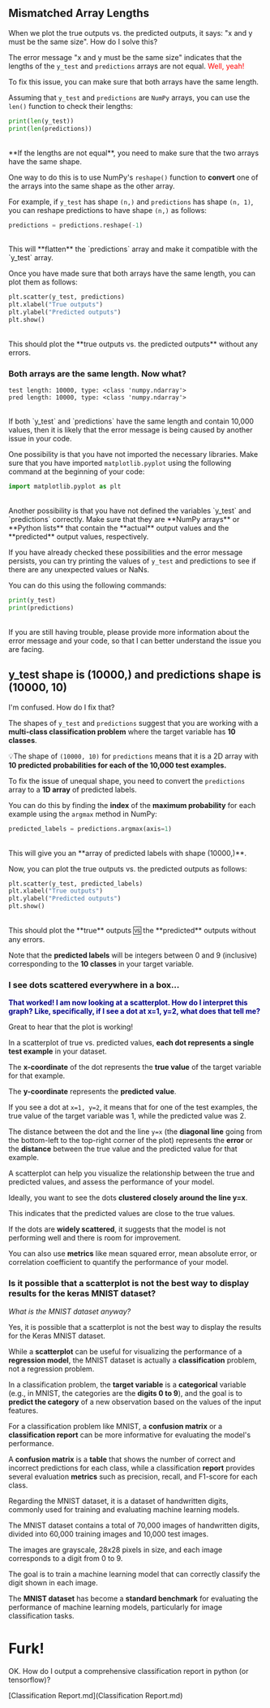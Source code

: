 ## Mismatched Array Lengths

When we plot the true outputs vs. the predicted outputs, it says: "x and y must be the same size".
How do I solve this?

The error message "x and y must be the same size" indicates that the lengths of the `y_test` and `predictions` arrays are not equal. <span style="color: red">Well, yeah!</span>

To fix this issue, you can make sure that both arrays have the same length.

Assuming that `y_test` and `predictions` are `NumPy` arrays, you can use the `len()` function to check their lengths:

```py
print(len(y_test))
print(len(predictions))
```

<br>
**If the lengths are not equal**, you need to make sure that the two arrays have the same shape.

One way to do this is to use NumPy's `reshape()` function to **convert** one of the arrays into the same shape as the other array.

For example, if `y_test` has shape `(n,)` and `predictions` has shape `(n, 1)`, you can reshape predictions to have shape `(n,)` as follows:

```py
predictions = predictions.reshape(-1)
```

<br>
This will **flatten** the `predictions` array and make it compatible with the `y_test` array.

Once you have made sure that both arrays have the same length, you can plot them as follows:

```py
plt.scatter(y_test, predictions)
plt.xlabel("True outputs")
plt.ylabel("Predicted outputs")
plt.show()
```

<br>
This should plot the **true outputs vs. the predicted outputs** without any errors.

### Both arrays are the same length.  Now what?

```
test length: 10000, type: <class 'numpy.ndarray'>
pred length: 10000, type: <class 'numpy.ndarray'>
```

<br>
If both `y_test` and `predictions` have the same length and contain 10,000 values, then it is likely that the error message is being caused by another issue in your code.

One possibility is that you have not imported the necessary libraries. Make sure that you have imported `matplotlib.pyplot` using the following command at the beginning of your code:

```py
import matplotlib.pyplot as plt
```

<br>
Another possibility is that you have not defined the variables `y_test` and `predictions` correctly. Make sure that they are **NumPy arrays** or **Python lists** that contain the **actual** output values and the **predicted** output values, respectively.

If you have already checked these possibilities and the error message persists, you can try printing the values of `y_test` and predictions to see if there are any unexpected values or NaNs. 

You can do this using the following commands:

```py
print(y_test)
print(predictions)
```

<br>
If you are still having trouble, please provide more information about the error message and your code, so that I can better understand the issue you are facing.


## y_test shape is (10000,) and predictions shape is (10000, 10)

I'm confused.  How do I fix that?

The shapes of `y_test` and `predictions` suggest that you are working with a **multi-class classification problem** where the target variable has **10 classes**.

💡The shape of `(10000, 10)` for `predictions` means that it is a 2D array with **10 predicted probabilities for each of the 10,000 test examples.**

To fix the issue of unequal shape, you need to convert the `predictions` array to a **1D array** of predicted labels.

You can do this by finding the **index** of the **maximum probability** for each example using the `argmax` method in NumPy:

```py
predicted_labels = predictions.argmax(axis=1)
```

<br>
This will give you an **array of predicted labels with shape (10000,)**.

Now, you can plot the true outputs vs. the predicted outputs as follows:

```py
plt.scatter(y_test, predicted_labels)
plt.xlabel("True outputs")
plt.ylabel("Predicted outputs")
plt.show()
```

<br>
This should plot the **true** outputs 🆚 the **predicted** outputs without any errors.

Note that the **predicted labels** will be integers between 0 and 9 (inclusive) corresponding to the **10 classes** in your target variable.

### I see dots scattered everywhere in a box...

<span style="color:#000088; font-weight:bold">That worked!  I am now looking at a scatterplot.  How do I interpret this graph?  Like, specifically, if I see a dot at x=1, y=2, what does that tell me?</span>

Great to hear that the plot is working!

In a scatterplot of true vs. predicted values, **each dot represents a single test example** in your dataset.

The **x-coordinate** of the dot represents the **true value** of the target variable for that example.

The **y-coordinate** represents the **predicted value**.

If you see a dot at `x=1, y=2`, it means that for one of the test examples, the true value of the target variable was 1, while the predicted value was 2.

The distance between the dot and the line `y=x` (the **diagonal line** going from the bottom-left to the top-right corner of the plot) represents the **error** or the **distance** between the true value and the predicted value for that example.

A scatterplot can help you visualize the relationship between the true and predicted values, and assess the performance of your model.

Ideally, you want to see the dots **clustered closely around the line y=x**.

This indicates that the predicted values are close to the true values.

If the dots are **widely scattered**, it suggests that the model is not performing well and there is room for improvement.

You can also use **metrics** like mean squared error, mean absolute error, or correlation coefficient to quantify the performance of your model.

### Is it possible that a scatterplot is not the best way to display results for the keras MNIST dataset?

*What is the MNIST dataset anyway?*

Yes, it is possible that a scatterplot is not the best way to display the results for the Keras MNIST dataset.

While a **scatterplot** can be useful for visualizing the performance of a **regression model**, the MNIST dataset is actually a **classification** problem, not a regression problem.

In a classification problem, the **target variable** is a **categorical** variable (e.g., in MNIST, the categories are the **digits 0 to 9**), and the goal is to **predict the category** of a new observation based on the values of the input features.

For a classification problem like MNIST, a **confusion matrix** or a **classification report** can be more informative for evaluating the model's performance.

A **confusion matrix** is a **table** that shows the number of correct and incorrect predictions for each class, while a classification **report** provides several evaluation **metrics** such as precision, recall, and F1-score for each class.

Regarding the MNIST dataset, it is a dataset of handwritten digits, commonly used for training and evaluating machine learning models.

The MNIST dataset contains a total of 70,000 images of handwritten digits, divided into 60,000 training images and 10,000 test images.

The images are grayscale, 28x28 pixels in size, and each image corresponds to a digit from 0 to 9.

The goal is to train a machine learning model that can correctly classify the digit shown in each image.

The **MNIST dataset** has become a **standard benchmark** for evaluating the performance of machine learning models, particularly for image classification tasks.

# Furk!

OK.  How do I output a comprehensive classification report in python (or tensorflow)?

[Classification Report.md](Classification Report.md)